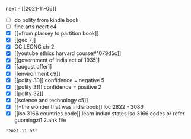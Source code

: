 next - [[2021-11-06]]

- [ ] do polity from kindle book
- [ ] fine arts ncert c4
- [x] [[=from plassey to partition book]]
- [x] [[geo 7]]
- [x] GC LEONG ch-2
- [x] [[youtube ethics harvard course#^079d5c]]
- [x] [[government of india act of 1935]]
- [x] [[august offer]]
- [x] [[environment c9]]
- [x] [[polity 30]] confidence = negative 5
- [x] [[polity 31]] confidence = positive 2
- [x] [[polity 32]]
- [x] [[science and technology c5]]
- [x] [[=the wonder that was india book]] loc 2822 - 3086
- [x] [[iso 3166 countries code]] learn indian states iso 3166 codes or refer guomingzi1.2.ahk file

```query 2021-10-22 01:25
"2021-11-05"
```